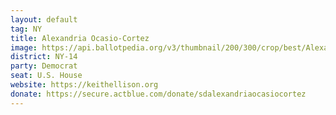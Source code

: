 ```yaml
---
layout: default
tag: NY
title: Alexandria Ocasio-Cortez
image: https://api.ballotpedia.org/v3/thumbnail/200/300/crop/best/Alexandria_Ocasio-Cortez.jpg
district: NY-14
party: Democrat
seat: U.S. House
website: https://keithellison.org
donate: https://secure.actblue.com/donate/sdalexandriaocasiocortez
---
```

